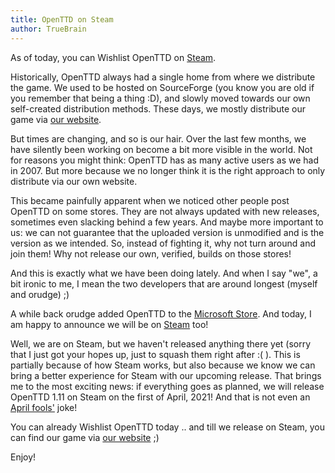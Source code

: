 ```yaml
---
title: OpenTTD on Steam
author: TrueBrain
---
```


As of today, you can Wishlist OpenTTD on [Steam](https://store.steampowered.com/app/1536610/OpenTTD/).

Historically, OpenTTD always had a single home from where we distribute the game.
We used to be hosted on SourceForge (you know you are old if you remember that being a thing :D), and slowly moved towards our own self-created distribution methods.
These days, we mostly distribute our game via [our website](https://www.openttd.org).

But times are changing, and so is our hair.
Over the last few months, we have silently been working on become a bit more visible in the world.
Not for reasons you might think: OpenTTD has as many active users as we had in 2007.
But more because we no longer think it is the right approach to only distribute via our own website.

<!-- more -->

This became painfully apparent when we noticed other people post OpenTTD on some stores.
They are not always updated with new releases, sometimes even slacking behind a few years.
And maybe more important to us: we can not guarantee that the uploaded version is unmodified and is the version as we intended.
So, instead of fighting it, why not turn around and join them!
Why not release our own, verified, builds on those stores!

And this is exactly what we have been doing lately.
And when I say "we", a bit ironic to me, I mean the two developers that are around longest (myself and orudge) ;)

A while back orudge added OpenTTD to the [Microsoft Store](https://www.microsoft.com/en-us/p/openttd-official/9ncjg5rvrr1c).
And today, I am happy to announce we will be on [Steam](https://store.steampowered.com/app/1536610/OpenTTD/) too!

Well, we are on Steam, but we haven't released anything there yet (sorry that I just got your hopes up, just to squash them right after :( ).
This is partially because of how Steam works, but also because we know we can bring a better experience for Steam with our upcoming release.
That brings me to the most exciting news: if everything goes as planned, we will release OpenTTD 1.11 on Steam on the first of April, 2021!
And that is not even an [April fools'](https://en.wikipedia.org/wiki/April_Fools%27_Day) joke!

You can already Wishlist OpenTTD today .. and till we release on Steam, you can find our game via [our website](https://www.openttd.org) ;)

Enjoy!
